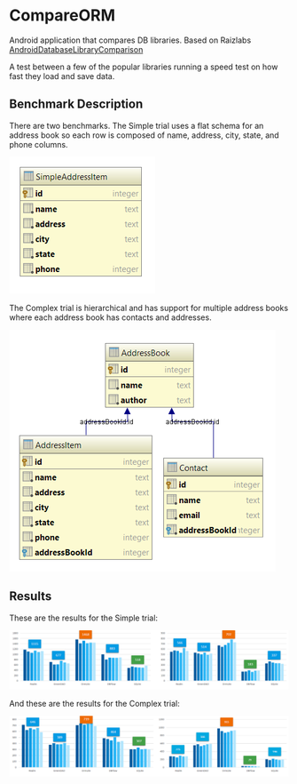 # CompareORM
Android application that compares DB libraries.
Based on Raizlabs [AndroidDatabaseLibraryComparison](https://github.com/Raizlabs/AndroidDatabaseLibraryComparison)

A test between a few of the popular libraries running a speed test on how fast they load and save data.

## Benchmark Description

There are two benchmarks.  The Simple trial uses a flat schema for an address book so each row is composed of name, address, city, state, and phone columns.  

![Simple Address Item Schema](db_comorm(1).png "Simple Address Item Schema")

The Complex trial is hierarchical and has support for multiple address books where each address book has contacts and addresses.

![Address Book Schema](db_comorm(2).png "Address Book Schema")

## Results

These are the results for the Simple trial:

![Simple Trial](simple_test.PNG "Simple Trial")

And these are the results for the Complex trial:

![Complex Trial](complex_test.PNG "Complex Trial")
